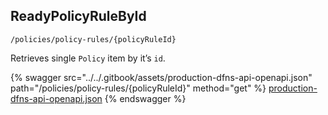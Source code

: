 
## ReadyPolicyRuleById
`/policies/policy-rules/{policyRuleId}`

Retrieves single `Policy` item by it’s `id`.

{% swagger src="../../.gitbook/assets/production-dfns-api-openapi.json" path="/policies/policy-rules/{policyRuleId}" method="get" %}
[production-dfns-api-openapi.json](../../.gitbook/assets/production-dfns-api-openapi.json)
{% endswagger %}
